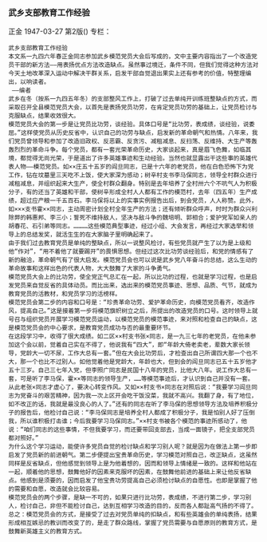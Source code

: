 ### 武乡支部教育工作经验
正金
1947-03-27
第2版()
专栏：

    武乡支部教育工作经验
    本文系一九四六年春正金同志参加武乡模范党员大会后写成的，文中主要内容指出了一个改造党员干部的新方法——用表扬优点方法改造缺点。虽然事过境迁，条件不同，但我们觉得这种方法对今天土地改革深入运动中解决干群关系，启发干部自觉退出果实上还有参考的价值，特整理编出，以响读者。
     ——编者                
    武乡在冬（按系一九四五年冬）的支部整风工作上，打破了过去单纯开训练班整缺点的方式，而采取召开全县模范党员大会，以首先是表扬党员功劳，在肯定党员功劳的基础上，让党员检讨与克服缺点，结果收效很大。
    模范党员大会的第一步是让党员比功劳，谈经验。具体口号是“比功劳，表成绩，谈经验，说委屈。”这样使党员从历史反省中，认识自己的功劳与缺点，启发新的革命朝气和热情。八年来，我们党员曾领导和参加了改造旧政权、反恶霸、反贪污、减租减息、反扫荡、反维持、大生产等轰轰烈烈的革命斗争。每个党员，都有一套光荣革命历史，大家谈起来，真是眉飞色舞，如临其境，都觉得无尚光荣，于是道出了许多英雄事迹和生动经验。当然也就显露出干这些事的英雄代表人物——模范党员。如××庄五十五岁的阎旦同志，已是十六年的老党员，他在白色恐怖下为党工作，钻在坟墓里三天吃不上饭，使大家深为感动；树辛村支书李马保同志，领导全村群众进行减租减息，并组织起来大生产，使全村群众翻身。特别是去年培养了全村卅六个不吭气人为积极分子，有的还当了英雄和干部，使树辛形成全村人人都有工作的模范村，去年（四五年）生产成绩，超过应产粮一千五百石。李马保将以上的实事实例报告出后，到会党员，人人称赞。此外，如×××支书霍××同志，主动周密计划全村全年生产的方法；还有倾听群众呼声，时时为群众兴利除弊的韩惠邦、李三小；誓死不维持敌人，坚决与敌斗争的魏培明、郭相合；爱护党军如亲人的胡春花、石引弟等同志。…………这些模范典型事迹，经过小组、大会发言，再经过大家选举和领导上的总结发奖，就活生生的在大家脑子里明确起来了。
    由于我们过去教育党员是单纯的整缺点，所以一说整风检讨，有些党员就产生了以为是上级和他“作对”，“用不着他了就要踢开”的畏惧思想。但经过这次比功劳谈经验后，和党的情感有了新的融洽，革命朝气有了很大启发。模范党员会也可以说是武乡党八年奋斗的总结，这么生动的革命故事和这样出色的代表人物，大大鼓舞了大家的斗争勇气。
    模范党员大会上的比功劳，使全党正气总汇在一起，所以比功的过程，也就是学习过程，也是启发党员来自觉反省的具体动员。而比出来，选出来的模范党员事迹、思想、品质、气节，就成为教育党员的活教材，和党员学习的活榜样。
    模范党员会第二步的内容和口号是：“珍贵革命功劳、爱护革命历史，向模范党员看齐，改造作风，提高自己。”这是接着第一步将模范旗帜树立之后，所提出的改造党员的口号。这时领导上就号召与组织党员开展学习模范党员运动，以模范党员的模范事迹，来对照和检查自己的缺点，这是模范党员会的中心要求，是教育党员成功与否的最重要环节。
    在这段学习中，收得了很大成绩。如二区××村支书张×同志，是一九三七年的老党员，在他未参加这个会以前，觉着自己实在不得了，他说我有“四大”，即“年龄大倚老卖老，辈数大家长领导，党龄大一切不尿，工作大总有一套。”但在大会比功劳后，才检查出自己所谓四大那一个也不大，那一个也比不过别人。如他觉着他是党龄大，年龄也大，但到会的阎旦同志已五十五岁他才五十三岁。自己三七年入党，但李照广同志是民国十八年的党员，比他大八年。说工作大总有一套，可是听了李马保，霍××等同志的领导生产，……等模范事迹后，才认识到自己并没有一套。从此老张×同志才虚心了，要决心转变作风。又如××村支书×同志在对照后说：“我要学习阎旦同志为党奋斗的艰苦精神，因为我一次上区开会吃干饭没菜，我就不高兴。我翻了身，有了地位，如不改正的话，我就是最没良心的人了。”还有的同志在听了李马保的思想领导方法及培养积极分子的报告后，他检讨自己说：“李马保同志是培养全村人都成了积极分子，我是怕别人好了压倒我，所以谁积极打击谁；今后我要学习马保同志。”××村支书被各个模范的事迹所感动了，他说：“咱们同志的这些事情，不但我要学习，而还要带回支部去，当成一面镜子，把全支部党员都对照好。”
    为什么这个学习运动，能使许多党员自觉的检讨缺点和学习别人呢？就是因为在做法上第一步即启发了党员新的前进朝气。第二步便提出宝贵革命历史，学习模范对照自己，改正缺点，这虽然同样是反省缺点，但他感觉到领导上是为他着想的，因而和领导上情绪是一致的。这样和他站在一起，顺着他的思想，鼓舞他好的因素来克服坏的因素，在鼓舞他前进的基础上来让他反省缺点。他感到是须要的，因而启发了他宝贵功劳提高自己必须检讨缺点的自愿性。也即是掌握了他的需要和自愿，改造就会比较容易。
    模范党员会的两个步骤，是缺一不可的，如果只进行比功劳，表成绩，不进行第二步，学习别人，检讨自己，非但不能检讨自己，达到互相学习改造的目的，反而各人都趾高气扬的不得了。
    总之：模范党员会的方式，是接受了过去对党员单纯的扣缺点，和有些英雄会的单纯表扬，结果形成相互嫉忌的教训而改变了的，是走了群众路线，掌握了党员需要与自愿原则的教育方式，是鼓舞新英雄主义的教育方式。
